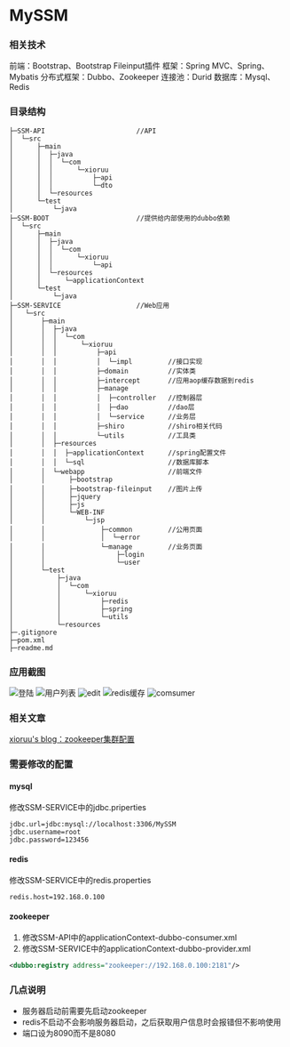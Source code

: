 # MySSM

### 相关技术
前端：Bootstrap、Bootstrap Fileinput插件
框架：Spring MVC、Spring、Mybatis
分布式框架：Dubbo、Zookeeper
连接池：Durid
数据库：Mysql、Redis

### 目录结构
```shell
├─SSM-API                       //API
│  └─src
│      ├─main
│      │  ├─java
│      │  │  └─com
│      │  │      └─xioruu
│      │  │          ├─api          
│      │  │          └─dto
│      │  └─resources
│      └─test
│          └─java
├─SSM-BOOT                      //提供给内部使用的dubbo依赖
│  └─src
│      ├─main
│      │  ├─java
│      │  │  └─com
│      │  │      └─xioruu
│      │  │          └─api
│      │  └─resources
│      │      └─applicationContext
│      └─test
│          └─java
├─SSM-SERVICE                   //Web应用
│   └─src
│       ├─main
│       │  ├─java
│       │  │  └─com
│       │  │      └─xioruu
│       │  │          ├─api
│       │  │          │  └─impl         //接口实现
│       │  │          ├─domain          //实体类
│       │  │          ├─intercept       //应用aop缓存数据到redis
│       │  │          ├─manage  
│       │  │          │  ├─controller   //控制器层
│       │  │          │  ├─dao          //dao层
│       │  │          │  └─service      //业务层
│       │  │          ├─shiro           //shiro相关代码
│       │  │          └─utils           //工具类
│       │  ├─resources
│       │  │  ├─applicationContext      //spring配置文件
│       │  │  └─sql                     //数据库脚本
│       │  └─webapp                     //前端文件
│       │      ├─bootstrap
│       │      ├─bootstrap-fileinput    //图片上传
│       │      ├─jquery
│       │      ├─js
│       │      └─WEB-INF
│       │          └─jsp                
│       │              ├─common         //公用页面
│       │              │  └─error
│       │              └─manage         //业务页面
│       │                  ├─login
│       │                  └─user
│       └─test
│           ├─java
│           │  └─com
│           │      └─xioruu
│           │          ├─redis
│           │          ├─spring
│           │          └─utils
│           └─resources
├─.gitignore
├─pom.xml
├─readme.md
```


### 应用截图
![登陆](https://blogcase-1256125353.cos.ap-shanghai.myqcloud.com/%E7%99%BB%E9%99%86.PNG)
![用户列表](https://blogcase-1256125353.cos.ap-shanghai.myqcloud.com/%E7%94%A8%E6%88%B7%E5%88%97%E8%A1%A8.PNG)
![edit](https://blogcase-1256125353.cos.ap-shanghai.myqcloud.com/%E7%94%A8%E6%88%B7%E4%BF%A1%E6%81%AF%E7%BC%96%E8%BE%91.PNG)
![redis缓存](https://blogcase-1256125353.cos.ap-shanghai.myqcloud.com/redis%E7%BC%93%E5%AD%98.PNG)
![comsumer](https://blogcase-1256125353.cos.ap-shanghai.myqcloud.com/consumer.PNG)


### 相关文章
[xioruu's blog：zookeeper集群配置](http://xioruu.github.io/2017/12/18/zookeeper集群配置/)


### 需要修改的配置
#### mysql
修改SSM-SERVICE中的jdbc.priperties
```properties
jdbc.url=jdbc:mysql://localhost:3306/MySSM
jdbc.username=root
jdbc.password=123456
```

#### redis
修改SSM-SERVICE中的redis.properties
```properties
redis.host=192.168.0.100
```

#### zookeeper
1. 修改SSM-API中的applicationContext-dubbo-consumer.xml
2. 修改SSM-SERVICE中的applicationContext-dubbo-provider.xml
```xml
<dubbo:registry address="zookeeper://192.168.0.100:2181"/>
```


### 几点说明
- 服务器启动前需要先启动zookeeper
- redis不启动不会影响服务器启动，之后获取用户信息时会报错但不影响使用
- 端口设为8090而不是8080


